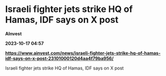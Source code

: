 # Israeli fighter jets strike HQ of Hamas, IDF says on X post
**AInvest**

**2023-10-17 04:57**

**https://www.ainvest.com/news/israeli-fighter-jets-strike-hq-of-hamas-idf-says-on-x-post-23101000120d4aa4f79ba956/**

Israeli fighter jets strike HQ of Hamas, IDF says on X post